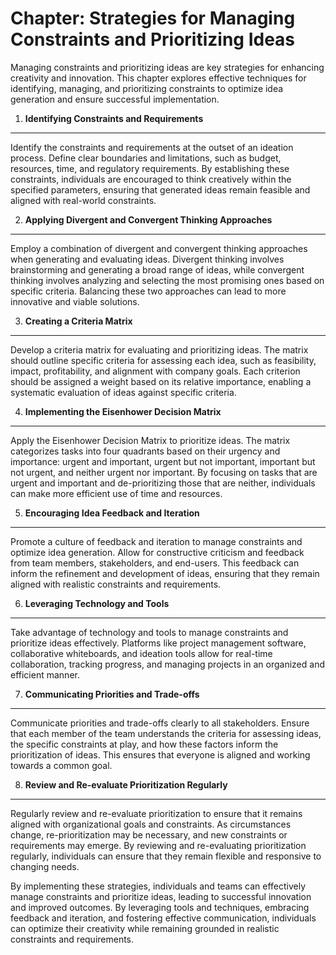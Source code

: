 Chapter: Strategies for Managing Constraints and Prioritizing Ideas
===================================================================

Managing constraints and prioritizing ideas are key strategies for enhancing creativity and innovation. This chapter explores effective techniques for identifying, managing, and prioritizing constraints to optimize idea generation and ensure successful implementation.

1. **Identifying Constraints and Requirements**
-----------------------------------------------

Identify the constraints and requirements at the outset of an ideation process. Define clear boundaries and limitations, such as budget, resources, time, and regulatory requirements. By establishing these constraints, individuals are encouraged to think creatively within the specified parameters, ensuring that generated ideas remain feasible and aligned with real-world constraints.

2. **Applying Divergent and Convergent Thinking Approaches**
------------------------------------------------------------

Employ a combination of divergent and convergent thinking approaches when generating and evaluating ideas. Divergent thinking involves brainstorming and generating a broad range of ideas, while convergent thinking involves analyzing and selecting the most promising ones based on specific criteria. Balancing these two approaches can lead to more innovative and viable solutions.

3. **Creating a Criteria Matrix**
---------------------------------

Develop a criteria matrix for evaluating and prioritizing ideas. The matrix should outline specific criteria for assessing each idea, such as feasibility, impact, profitability, and alignment with company goals. Each criterion should be assigned a weight based on its relative importance, enabling a systematic evaluation of ideas against specific criteria.

4. **Implementing the Eisenhower Decision Matrix**
--------------------------------------------------

Apply the Eisenhower Decision Matrix to prioritize ideas. The matrix categorizes tasks into four quadrants based on their urgency and importance: urgent and important, urgent but not important, important but not urgent, and neither urgent nor important. By focusing on tasks that are urgent and important and de-prioritizing those that are neither, individuals can make more efficient use of time and resources.

5. **Encouraging Idea Feedback and Iteration**
----------------------------------------------

Promote a culture of feedback and iteration to manage constraints and optimize idea generation. Allow for constructive criticism and feedback from team members, stakeholders, and end-users. This feedback can inform the refinement and development of ideas, ensuring that they remain aligned with realistic constraints and requirements.

6. **Leveraging Technology and Tools**
--------------------------------------

Take advantage of technology and tools to manage constraints and prioritize ideas effectively. Platforms like project management software, collaborative whiteboards, and ideation tools allow for real-time collaboration, tracking progress, and managing projects in an organized and efficient manner.

7. **Communicating Priorities and Trade-offs**
----------------------------------------------

Communicate priorities and trade-offs clearly to all stakeholders. Ensure that each member of the team understands the criteria for assessing ideas, the specific constraints at play, and how these factors inform the prioritization of ideas. This ensures that everyone is aligned and working towards a common goal.

8. **Review and Re-evaluate Prioritization Regularly**
------------------------------------------------------

Regularly review and re-evaluate prioritization to ensure that it remains aligned with organizational goals and constraints. As circumstances change, re-prioritization may be necessary, and new constraints or requirements may emerge. By reviewing and re-evaluating prioritization regularly, individuals can ensure that they remain flexible and responsive to changing needs.

By implementing these strategies, individuals and teams can effectively manage constraints and prioritize ideas, leading to successful innovation and improved outcomes. By leveraging tools and techniques, embracing feedback and iteration, and fostering effective communication, individuals can optimize their creativity while remaining grounded in realistic constraints and requirements.
